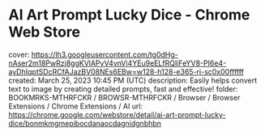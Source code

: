 # AI Art Prompt Lucky Dice - Chrome Web Store

cover: https://lh3.googleusercontent.com/tg0dHg-nAser2m18PwRzj8ggKVlAPyV4vnVi4YEu9eELfRQIiFeYV8-PI6e4-ayDhIqptSDcRCfAJazBV08NEs6EBw=w128-h128-e365-rj-sc0x00ffffff
created: March 25, 2023 10:45 PM (UTC)
description: Easily helps convert text to image by creating detailed prompts, fast and effective!
folder: BOOKMRKS-MTHRFCKR / BROWSR-MTHRFCKR / Browser / Browser Extensions / Chrome Extensions / AI
url: https://chrome.google.com/webstore/detail/ai-art-prompt-lucky-dice/bonmkmgmepibocdanaocdagnidgnbhbn